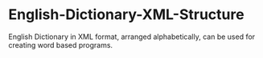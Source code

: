 # English-Dictionary-XML-Structure
English Dictionary in XML format, arranged alphabetically, can be used for creating word based programs.
